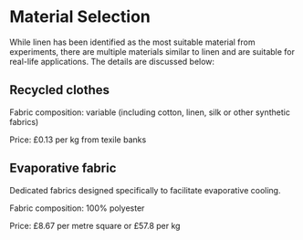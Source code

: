 # Material Selection

While linen has been identified as the most suitable material from experiments, there are multiple materials similar to linen and are suitable for real-life applications. The details are discussed below:

## Recycled clothes

Fabric composition: variable (including cotton, linen, silk or other synthetic fabrics)

Price: £0.13 per kg from texile banks

## Evaporative fabric

Dedicated fabrics designed specifically to facilitate evaporative cooling.

Fabric composition: 100% polyester

Price: £8.67 per metre square or £57.8 per kg


